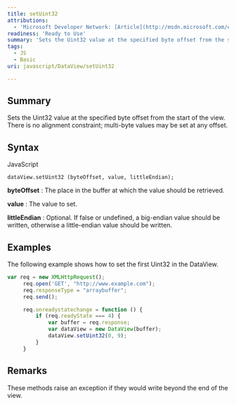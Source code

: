 ```yaml
---
title: setUint32
attributions:
  - 'Microsoft Developer Network: [Article](http://msdn.microsoft.com/en-us/library/ie/br212475(v=vs.94).aspx)'
readiness: 'Ready to Use'
summary: 'Sets the Uint32 value at the specified byte offset from the start of the view. There is no alignment constraint; multi-byte values may be set at any offset.'
tags:
  - JS
  - Basic
uri: javascript/DataView/setUint32

---
```

## Summary

Sets the Uint32 value at the specified byte offset from the start of the view. There is no alignment constraint; multi-byte values may be set at any offset.

## Syntax

<span class="language">JavaScript</span>

    dataView.setUint32 (byteOffset, value, littleEndian);

**byteOffset**
:   The place in the buffer at which the value should be retrieved.

**value**
:   The value to set.

**littleEndian**
:   Optional. If false or undefined, a big-endian value should be written, otherwise a little-endian value should be written.

## Examples

The following example shows how to set the first Uint32 in the DataView.

``` js
var req = new XMLHttpRequest();
     req.open('GET', "http://www.example.com");
     req.responseType = "arraybuffer";
     req.send();

     req.onreadystatechange = function () {
         if (req.readyState === 4) {
             var buffer = req.response;
             var dataView = new DataView(buffer);
             dataView.setUint32(0, 9);
         }
     }
```

## Remarks

These methods raise an exception if they would write beyond the end of the view.

